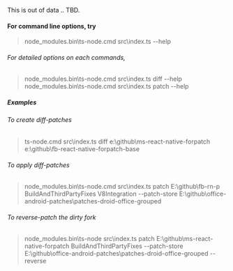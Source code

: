 This is out of data .. TBD.

#### For command line options, try

> node_modules\.bin\ts-node.cmd src\index.ts --help

###### For detailed options on each commands,

> node_modules\.bin\ts-node.cmd src\index.ts diff --help
> node_modules\.bin\ts-node.cmd src\index.ts patch --help

##### Examples

###### To create diff-patches

> ts-node.cmd src\index.ts diff e:\github\ms-react-native-forpatch e:\github\fb-react-native-forpatch-base

###### To apply diff-patches

> node_modules\.bin\ts-node.cmd src\index.ts patch E:\github\fb-rn-p BuildAndThirdPartyFixes V8Integration --patch-store E:\github\office-android-patches\patches-droid-office-grouped

###### To reverse-patch the dirty fork

> node_modules\.bin\ts-node src\index.ts patch E:\github\ms-react-native-forpatch BuildAndThirdPartyFixes --patch-store E:\github\office-android-patches\patches-droid-office-grouped --reverse
